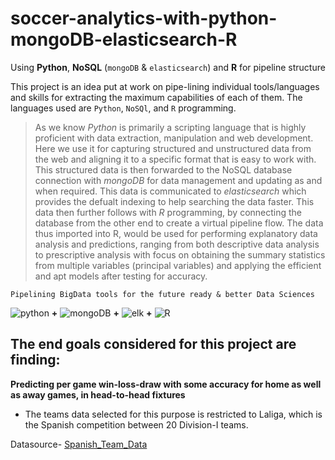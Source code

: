 # soccer-analytics-with-python-mongoDB-elasticsearch-R
Using **Python**, **NoSQL** (`mongoDB` & `elasticsearch`) and **R** for pipeline structure


This project is an idea put at work on pipe-lining individual tools/languages and skills for extracting the maximum capabilities of each of them. The languages used are `Python`, `NoSQl`, and `R` programming. 

> As we know *Python* is primarily a scripting language that is highly proficient with data extraction, manipulation and web development. Here we use it for capturing structured and unstructured data from the web and aligning it to a specific format that is easy to work with. This structured data is then forwarded to the NoSQL database connection with *mongoDB* for data management and updating as and when required. This data is communicated to *elasticsearch* which provides the defualt indexing to help searching the data faster. This data then further follows with *R* programming, by connecting the database from the other end to create a virtual pipeline flow. The data thus imported into R, would be used for performing explanatory data analysis and predictions, ranging from both descriptive data analysis to prescriptive analysis with focus on obtaining the summary statistics from multiple variables (principal variables) and applying the efficient and apt models after testing for accuracy. 

`Pipelining BigData tools for the future ready & better Data Sciences`

![python](https://camo.githubusercontent.com/75df843251780da1799006ef66b44ac702bf901d/68747470733a2f2f7777772e707974686f6e2e6f72672f7374617469632f636f6d6d756e6974795f6c6f676f732f707974686f6e2d6c6f676f2d6d61737465722d76332d544d2e706e673f7261773d74727565 "python") **+**  ![mongoDB](https://camo.githubusercontent.com/c6d1f7e30e97751f865b77b85ea756a0ebc13714/687474703a2f2f69302e77702e636f6d2f69736374652e61636d2e6f72672f77702d636f6e74656e742f75706c6f6164732f323031352f30322f6d6f6e676f64622d6c6f676f312e706e673f726573697a653d3634302532433231333f7261773d74727565 "mongoDB") **+** ![elk](https://raw.githubusercontent.com/blacktop/docker-elk/master/docs/elk-logo.png?raw=true "elk")
**+** 
![R](https://camo.githubusercontent.com/a6ce64d0ce60f9fc16501f343e9f086d1a01e7df/68747470733a2f2f646576656c6f7065722e722d70726f6a6563742e6f72672f4c6f676f2f526c6f676f2d332e706e673f7261773d74727565 "R")








## The end goals considered for this project are finding: 


**Predicting per game win-loss-draw with some accuracy for home as well as away games, in head-to-head fixtures**

- The teams data selected for this purpose is restricted to Laliga, which is the Spanish competition between 20 Division-I teams. 

Datasource- [Spanish_Team_Data](http://www.football-data.co.uk/spainm.php)
